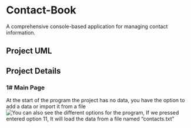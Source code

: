 # Contact-Book
A comprehensive console-based application for managing contact information.

## Project UML


## Project Details
### 1# Main Page
At the start of the program the project has no data, you have the option to add a data or import it from a file
![You can also see the different options for the program, If we pressed entered option 11, It will load the data from a file named “contacts.txt”](images/image.jpg)


### 
